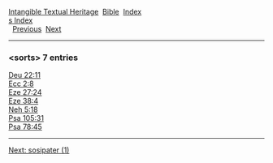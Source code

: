 [Intangible Textual Heritage](../../index)  [Bible](../index) 
[Index](index)   
[s Index](_s_)  
  [Previous](c10708)  [Next](c10710) 

------------------------------------------------------------------------

### &lt;sorts&gt; 7 entries

[Deu 22:11](../kjv/deu022.htm#011)  
[Ecc 2:8](../kjv/ecc002.htm#008)  
[Eze 27:24](../kjv/eze027.htm#024)  
[Eze 38:4](../kjv/eze038.htm#004)  
[Neh 5:18](../kjv/neh005.htm#018)  
[Psa 105:31](../kjv/psa105.htm#031)  
[Psa 78:45](../kjv/psa078.htm#045)  

------------------------------------------------------------------------

[Next: sosipater (1)](c10710)
